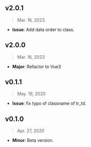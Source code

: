 ## v2.0.1

> Mar. 16, 2023

- **Issue**: Add data order to class.

## v2.0.0

> Mar. 16, 2023

- **Major**: Refactor to Vue3

## v0.1.1

> May. 19, 2020

- **Issue**: fix typo of  classname of tr_td.

## v0.1.0

> Apr. 27, 2020

- **Minor**: Beta version.
